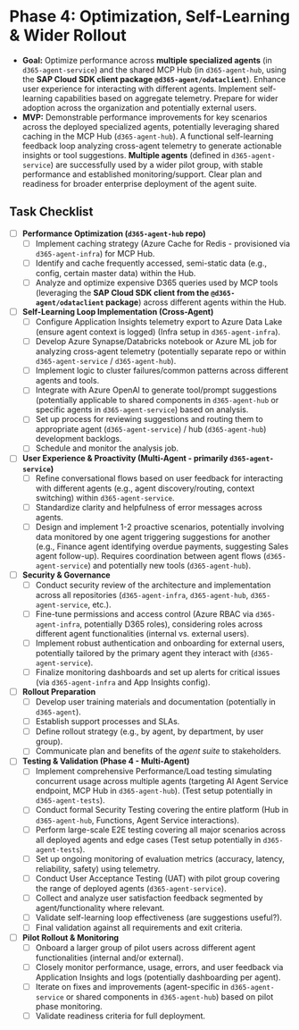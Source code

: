 # Phase 4: Optimization, Self-Learning & Wider Rollout

*   **Goal:** Optimize performance across **multiple specialized agents** (in `d365-agent-service`) and the shared MCP Hub (in `d365-agent-hub`, using the **SAP Cloud SDK client package `@d365-agent/odataclient`**). Enhance user experience for interacting with different agents. Implement self-learning capabilities based on aggregate telemetry. Prepare for wider adoption across the organization and potentially external users.
*   **MVP:** Demonstrable performance improvements for key scenarios across the deployed specialized agents, potentially leveraging shared caching in the MCP Hub (`d365-agent-hub`). A functional self-learning feedback loop analyzing cross-agent telemetry to generate actionable insights or tool suggestions. **Multiple agents** (defined in `d365-agent-service`) are successfully used by a wider pilot group, with stable performance and established monitoring/support. Clear plan and readiness for broader enterprise deployment of the agent suite.

## Task Checklist

-   [ ] **Performance Optimization (`d365-agent-hub` repo)**
    -   [ ] Implement caching strategy (Azure Cache for Redis - provisioned via `d365-agent-infra`) for MCP Hub.
    -   [ ] Identify and cache frequently accessed, semi-static data (e.g., config, certain master data) within the Hub.
    -   [ ] Analyze and optimize expensive D365 queries used by MCP tools (leveraging the **SAP Cloud SDK client from the `@d365-agent/odataclient` package**) across different agents within the Hub.
-   [ ] **Self-Learning Loop Implementation (Cross-Agent)**
    -   [ ] Configure Application Insights telemetry export to Azure Data Lake (ensure agent context is logged) (Infra setup in `d365-agent-infra`).
    -   [ ] Develop Azure Synapse/Databricks notebook or Azure ML job for analyzing cross-agent telemetry (potentially separate repo or within `d365-agent-service` / `d365-agent-hub`).
    -   [ ] Implement logic to cluster failures/common patterns across different agents and tools.
    -   [ ] Integrate with Azure OpenAI to generate tool/prompt suggestions (potentially applicable to shared components in `d365-agent-hub` or specific agents in `d365-agent-service`) based on analysis.
    -   [ ] Set up process for reviewing suggestions and routing them to appropriate agent (`d365-agent-service`) / hub (`d365-agent-hub`) development backlogs.
    -   [ ] Schedule and monitor the analysis job.
-   [ ] **User Experience & Proactivity (Multi-Agent - primarily `d365-agent-service`)**
    -   [ ] Refine conversational flows based on user feedback for interacting with different agents (e.g., agent discovery/routing, context switching) within `d365-agent-service`.
    -   [ ] Standardize clarity and helpfulness of error messages across agents.
    -   [ ] Design and implement 1-2 proactive scenarios, potentially involving data monitored by one agent triggering suggestions for another (e.g., Finance agent identifying overdue payments, suggesting Sales agent follow-up). Requires coordination between agent flows (`d365-agent-service`) and potentially new tools (`d365-agent-hub`).
-   [ ] **Security & Governance**
    -   [ ] Conduct security review of the architecture and implementation across all repositories (`d365-agent-infra`, `d365-agent-hub`, `d365-agent-service`, etc.).
    -   [ ] Fine-tune permissions and access control (Azure RBAC via `d365-agent-infra`, potentially D365 roles), considering roles across different agent functionalities (internal vs. external users).
    -   [ ] Implement robust authentication and onboarding for external users, potentially tailored by the primary agent they interact with (`d365-agent-service`).
    -   [ ] Finalize monitoring dashboards and set up alerts for critical issues (via `d365-agent-infra` and App Insights config).
-   [ ] **Rollout Preparation**
    -   [ ] Develop user training materials and documentation (potentially in `d365-agent`).
    -   [ ] Establish support processes and SLAs.
    -   [ ] Define rollout strategy (e.g., by agent, by department, by user group).
    -   [ ] Communicate plan and benefits of the *agent suite* to stakeholders.
-   [ ] **Testing & Validation (Phase 4 - Multi-Agent)**
    *   [ ] Implement comprehensive Performance/Load testing simulating concurrent usage across multiple agents (targeting AI Agent Service endpoint, MCP Hub in `d365-agent-hub`). (Test setup potentially in `d365-agent-tests`).
    *   [ ] Conduct formal Security Testing covering the entire platform (Hub in `d365-agent-hub`, Functions, Agent Service interactions).
    *   [ ] Perform large-scale E2E testing covering all major scenarios across all deployed agents and edge cases (Test setup potentially in `d365-agent-tests`).
    *   [ ] Set up ongoing monitoring of evaluation metrics (accuracy, latency, reliability, safety) using telemetry.
    *   [ ] Conduct User Acceptance Testing (UAT) with pilot group covering the range of deployed agents (`d365-agent-service`).
    *   [ ] Collect and analyze user satisfaction feedback segmented by agent/functionality where relevant.
    *   [ ] Validate self-learning loop effectiveness (are suggestions useful?).
    *   [ ] Final validation against all requirements and exit criteria.
-   [ ] **Pilot Rollout & Monitoring**
    -   [ ] Onboard a larger group of pilot users across different agent functionalities (internal and/or external).
    -   [ ] Closely monitor performance, usage, errors, and user feedback via Application Insights and logs (potentially dashboarding per agent).
    -   [ ] Iterate on fixes and improvements (agent-specific in `d365-agent-service` or shared components in `d365-agent-hub`) based on pilot phase monitoring.
    -   [ ] Validate readiness criteria for full deployment.
